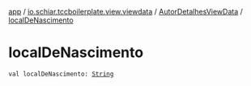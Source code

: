 [app](../../index.md) / [io.schiar.tccboilerplate.view.viewdata](../index.md) / [AutorDetalhesViewData](index.md) / [localDeNascimento](./local-de-nascimento.md)

# localDeNascimento

`val localDeNascimento: `[`String`](https://kotlinlang.org/api/latest/jvm/stdlib/kotlin/-string/index.html)